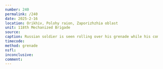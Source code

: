 ```yaml
---
number: 240
permalink: /240
date: 2025-2-16
location: Orikhiv, Polohy raion, Zaporizhzhia oblast
unit: 118th Mechanized Brigade
source: 
caption: Russian soldier is seen rolling over his grenade while his comrade walks away behind treeline
timecode: 
method: grenade
nsfl: 
inconclusive: 
comment: 
---
```

<script async src="https://telegram.org/js/telegram-widget.js?22" data-telegram-post="ukr_pics/25975" data-width="100%" data-userpic="false"></script>